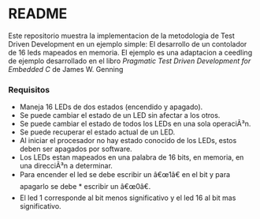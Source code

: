 # README #
Este repositorio muestra la implementacion de la metodologia de Test Driven Development en un ejemplo simple: El desarrollo de un contolador de 16 leds mapeados en memoria. El ejemplo es una adaptacion a ceedling de ejemplo desarrollado en el libro *Pragmatic Test Driven Development for Embedded C* de James W. Genning

### Requisitos ###

* Maneja 16 LEDs de dos estados (encendido y apagado).
* Se puede cambiar el estado de un LED sin afectar a los otros.
* Se puede cambiar el estado de todos los LEDs en una sola operaciÃ³n.
* Se puede recuperar el estado actual de un LED.
* Al iniciar el procesador no hay estado conocido de los LEDs, estos deben ser apagados por software.
* Los LEDs estan mapeados en una palabra de 16 bits, en memoria, en una direcciÃ³n a determinar.
* Para encender el led se debe escribir un â€œ1â€ en el bit y para apagarlo se debe * escribir un â€œ0â€.
* El led 1 corresponde al bit menos significativo y el led 16 al bit mas significativo.
